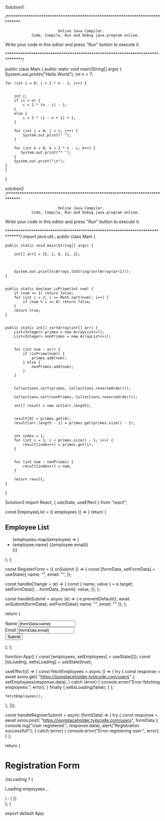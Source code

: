 Solution1:

/******************************************************************************

                            Online Java Compiler.
                Code, Compile, Run and Debug java program online.
Write your code in this editor and press "Run" button to execute it.

*******************************************************************************/

public class Main
{
	public static void main(String[] args) {
		System.out.println("Hello World");
		 int n = 7;

    for (int i = 0; i < 2 * n - 1; i++) {

        
        int c;
        if (i < n) {
            c = 2 * (n - i) - 1;
        }
        else {
            c = 2 * (i - n + 1) + 1;
        }

        for (int j = 0; j < c; j++) {
            System.out.print(" ");
        }

        for (int k = 0; k < 2 * n - c; k++) {
           System.out.print("* ");
        }
        System.out.print("\n");
    }
	}
}



solution2
/******************************************************************************

                            Online Java Compiler.
                Code, Compile, Run and Debug java program online.
Write your code in this editor and press "Run" button to execute it.

*******************************************************************************/
import java.util.*;
public class Main
{

    public static void main(String[] args) {
       
        int[] arr1 = {5, 1, 8, 11, 2};
        

      
        System.out.println(Arrays.toString(sortArray(arr1)));
    }

    
    public static boolean isPrime(int num) {
        if (num <= 1) return false; 
        for (int i = 2; i <= Math.sqrt(num); i++) {
            if (num % i == 0) return false; 
        }
        return true;
    }

    
    public static int[] sortArray(int[] arr) {
        List<Integer> primes = new ArrayList<>();
        List<Integer> nonPrimes = new ArrayList<>();
        
        
        for (int num : arr) {
            if (isPrime(num)) {
                primes.add(num);
            } else {
                nonPrimes.add(num);
            }
        }
        
        
        Collections.sort(primes, Collections.reverseOrder());
        
        Collections.sort(nonPrimes, Collections.reverseOrder());
        
        int[] result = new int[arr.length];
        
        
        result[0] = primes.get(0);  
        result[arr.length - 1] = primes.get(primes.size() - 1);
        
        
        int index = 1;
        for (int i = 1; i < primes.size() - 1; i++) {
            result[index++] = primes.get(i);
        }
        
        
        for (int num : nonPrimes) {
            result[index++] = num;
        }

        return result;
    }
}



Solution3
import React, { useState, useEffect } from "react";


const EmployeeList = ({ employees }) => {
  return (
    <div>
      <h2>Employee List</h2>
      <ul>
        {employees.map((employee) => (
          <li key={employee.id}>
            {employee.name} ({employee.email})
          </li>
        ))}
      </ul>
    </div>
  );
};


const RegisterForm = ({ onSubmit }) => {
  const [formData, setFormData] = useState({
    name: "",
    email: "",
  });

  const handleChange = (e) => {
    const { name, value } = e.target;
    setFormData({
      ...formData,
      [name]: value,
    });
  };

  const handleSubmit = async (e) => {
    e.preventDefault();
    await onSubmit(formData);
    setFormData({ name: "", email: "" });
  };

  return (
    <form onSubmit={handleSubmit} className="form">
      <div className="form-group">
        <label htmlFor="name">Name</label>
        <input
          type="text"
          id="name"
          name="name"
          value={formData.name}
          onChange={handleChange}
          required
        />
      </div>
      <div className="form-group">
        <label htmlFor="email">Email</label>
        <input
          type="email"
          id="email"
          name="email"
          value={formData.email}
          onChange={handleChange}
          required
        />
      </div>
      <button type="submit">Submit</button>
    </form>
  );
};

function App() {
  const [employees, setEmployees] = useState([]);
  const [isLoading, setIsLoading] = useState(true);

  useEffect(() => {
    const fetchEmployees = async () => {
      try {
        const response = await axios.get(
          "https://jsonplaceholder.typicode.com/users"
        );
        setEmployees(response.data);
      } catch (error) {
        console.error("Error fetching employees:", error);
      } finally {
        setIsLoading(false);
      }
    };

    fetchEmployees();
  }, []);

  const handleRegisterSubmit = async (formData) => {
    try {
      const response = await axios.post(
        "https://jsonplaceholder.typicode.com/users",
        formData
      );
      console.log("User registered:", response.data);
      alert("Registration successful!");
    } catch (error) {
      console.error("Error registering user:", error);
    }
  };

  return (
    <div className="App">
      <h1>Registration Form</h1>
      <RegisterForm onSubmit={handleRegisterSubmit} />
      {isLoading ? (
        <p>Loading employees...</p>
      ) : (
        <EmployeeList employees={employees} />
      )}
    </div>
  );
}

export default App;

